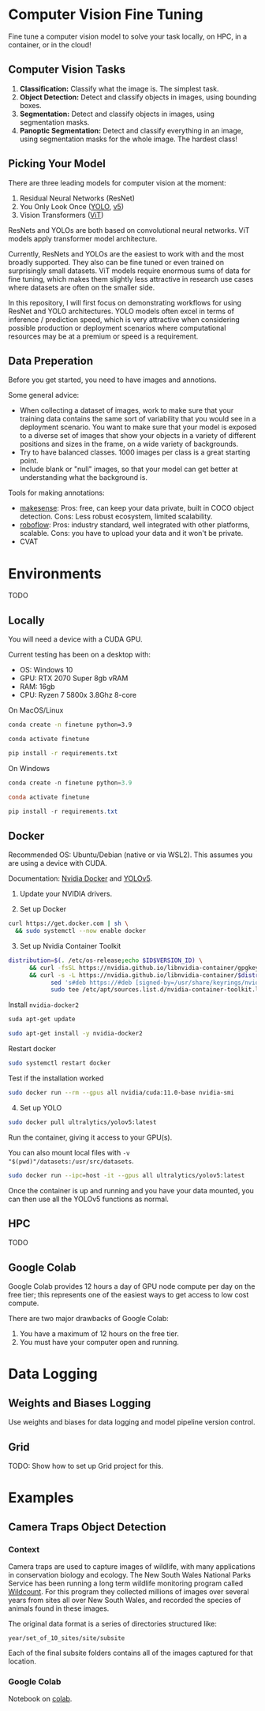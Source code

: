 # Computer Vision Fine Tuning
Fine tune a computer vision model to solve your task locally, on HPC, in a container, or in the cloud!

## Computer Vision Tasks

1. **Classification:** Classify what the image is.  The simplest task.
2. **Object Detection:** Detect and classify objects in images, using bounding boxes. 
3. **Segmentation:** Detect and classify objects in images, using segmentation masks.
4. **Panoptic Segmentation:** Detect and classify everything in an image, using segmentation masks for the whole image. The hardest class!

## Picking Your Model

There are three leading models for computer vision at the moment:

1. Residual Neural Networks (ResNet)
2. You Only Look Once ([YOLO](https://pjreddie.com/darknet/yolo/), [v5](https://github.com/ultralytics/yolov5))
3. Vision Transformers ([ViT](https://github.com/lucidrains/vit-pytorch#vision-transformer---pytorch))

ResNets and YOLOs are both based on convolutional neural networks. ViT models apply transformer model architecture. 

Currently, ResNets and YOLOs are the easiest to work with and the most broadly supported. They also can be fine tuned or even trained on surprisingly small datasets.
ViT models require enormous sums of data for fine tuning, which makes them slightly less attractive in research use cases where datasets are often on the smaller side. 

In this repository, I will first focus on demonstrating workflows for using ResNet and YOLO architectures.
YOLO models often excel in terms of inference / prediction speed, which is very attractive when considering possible production or deployment scenarios where computational resources may be at a premium or speed is a requirement.

## Data Preperation

Before you get started, you need to have images and annotions.

Some general advice:

- When collecting a dataset of images, work to make sure that your training data contains the same sort of variability that you would see in a deployment scenario. You want to make sure that your model is exposed to a diverse set of images that show your objects in a variety of different positions and sizes in the frame, on a wide variety of backgrounds.
- Try to have balanced classes. 1000 images per class is a great starting point.
- Include blank or "null" images, so that your model can get better at understanding what the background is.

Tools for making annotations:

- [makesense](https://www.makesense.ai/): Pros: free, can keep your data private, built in COCO object detection. Cons: Less robust ecosystem, limited scalability.
- [roboflow](https://roboflow.com/): Pros: industry standard, well integrated with other platforms, scalable. Cons: you have to upload your data and it won't be private.
- CVAT

# Environments

TODO

## Locally

You will need a device with a CUDA GPU. 

Current testing has been on a desktop with:
- OS: Windows 10
- GPU: RTX 2070 Super 8gb vRAM
- RAM: 16gb 
- CPU: Ryzen 7 5800x 3.8Ghz 8-core

On MacOS/Linux
```bash
conda create -n finetune python=3.9

conda activate finetune

pip install -r requirements.txt
```

On Windows
```powershell
conda create -n finetune python=3.9

conda activate finetune

pip install -r requirements.txt
```

## Docker

Recommended OS: Ubuntu/Debian (native or via WSL2).
This assumes you are using a device with CUDA.

Documentation: [Nvidia Docker](https://github.com/ultralytics/yolov5/wiki/Docker-Quickstart) and [YOLOv5](https://github.com/ultralytics/yolov5/wiki/Docker-Quickstart).

1. Update your NVIDIA drivers.

2. Set up Docker

```bash
curl https://get.docker.com | sh \
  && sudo systemctl --now enable docker
```
3. Set up Nvidia Container Toolkit

```bash
distribution=$(. /etc/os-release;echo $ID$VERSION_ID) \
      && curl -fsSL https://nvidia.github.io/libnvidia-container/gpgkey | sudo gpg --dearmor -o /usr/share/keyrings/nvidia-container-toolkit-keyring.gpg \
      && curl -s -L https://nvidia.github.io/libnvidia-container/$distribution/libnvidia-container.list | \
            sed 's#deb https://#deb [signed-by=/usr/share/keyrings/nvidia-container-toolkit-keyring.gpg] https://#g' | \
            sudo tee /etc/apt/sources.list.d/nvidia-container-toolkit.list
```

Install `nvidia-docker2`

```bash
suda apt-get update

sudo apt-get install -y nvidia-docker2
```

Restart docker

```bash
sudo systemctl restart docker
```

Test if the installation worked

```bash
sudo docker run --rm --gpus all nvidia/cuda:11.0-base nvidia-smi
```

4. Set up YOLO

```bash
sudo docker pull ultralytics/yolov5:latest
```

Run the container, giving it access to your GPU(s). 

You can also mount local files with `-v "$(pwd)"/datasets:/usr/src/datasets`.

```bash
sudo docker run --ipc=host -it --gpus all ultralytics/yolov5:latest
```

Once the container is up and running and you have your data mounted, you can then use all the YOLOv5 functions as normal.

## HPC 

TODO

## Google Colab

Google Colab provides 12 hours a day of GPU node compute per day on the free tier; this represents one of the easiest ways to get access to low cost compute.

There are two major drawbacks of Google Colab:
1. You have a maximum of 12 hours on the free tier.
2. You must have your computer open and running.

# Data Logging

## Weights and Biases Logging

Use weights and biases for data logging and model pipeline version control.

## Grid

TODO: Show how to set up Grid project for this.

# Examples

## Camera Traps Object Detection

### Context 

Camera traps are used to capture images of wildlife, with many applications in conservation biology and ecology. 
The New South Wales National Parks Service has been running a long term wildlife monitoring program called [Wildcount](https://www.environment.nsw.gov.au/-/media/OEH/Corporate-Site/Documents/Animals-and-plants/Native-animals/wildcount-broad-scale-long-term-monitoring-of-fauna-in-nsw-national-parks-2012-2016-200316.pdf). For this program they collected millions of images over several years from sites all over New South Wales, and recorded the species of animals found in these images.

The original data format is a series of directories structured like:

`year/set_of_10_sites/site/subsite`

Each of the final subsite folders contains all of the images captured for that location.

### Google Colab

Notebook on [colab](https://colab.research.google.com/drive/1Q2zV7kYRHT_j630_fKyF08eYEaob-N2e?usp=sharing).


